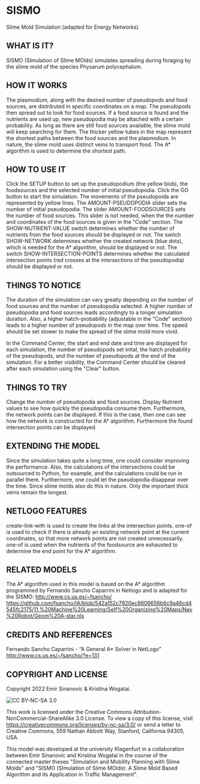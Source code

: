 # SISMO
Slime Mold Simulation (adapted for Energy Networks)

## WHAT IS IT?

SISMO (SImulation of Slime MOlds) simulates spreading during foraging by the slime mold of the species Physarum polycephalum.

## HOW IT WORKS

The plasmodium, along with the desired number of pseudopods and food sources, are distributed in specific coordinates on a map. The pseudopods then spread out to look for food sources. If a food source is found and the nutrients are used up, new pseudopodia may be attached with a certain probability. As long as there are still food sources available, the slime mold will keep searching for them. The thicker yellow tubes in the map represent the shortest paths between the food sources and the plasmodium. In nature, the slime mold uses distinct veins to transport food. The A* algorithm is used to determine the shortest path.


## HOW TO USE IT

Click the SETUP button to set up the pseudopodium (the yellow blob), the foodsources and the selected number of initial pseudopodia. Click the GO button to start the simulation. The movements of the pseudopoida are represented by yellow lines.
The AMOUNT-PSEUDOPODIA slider sets the number of initial pseudopodia.
The slider AMOUNT-FOODSOURCES sets the number of food sources. This slider is not needed, when the the number and coordinates of the food sources is given in the "Code" section.
The SHOW-NUTRIENT-VALUE switch determines whether the number of nutrients from the food sources should be displayed or not.
The switch SHOW-NETWORK determines whether the created network (blue dots), which is needed for the A* algorithm, should be displayed or not.
The switch SHOW-INTERSECTION-POINTS determines whether the calculated intersection points (red crosses at the intersections of the pseudopodia) should be displayed or not.


## THINGS TO NOTICE

The duration of the simulation can vary greatly depending on the number of food sources and the number of pseudopodia selected. A higher number of pseudopodia and food sources leads accordingly to a longer simulation duration. Also, a higher hatch-probability (adjustable in the "Code" section) leads to a higher number of pseudopods in the map over time. The speed should be set slower to make the spread of the slime mold more vivid.

In the Command Center, the start and end date and time are displayed for each simulation, the number of pseudopods set inital, the hatch probability of the pseudopods, and the number of pseudopods at the end of the simulation. For a better visibility, the Command Center should be cleared after each simulation using the "Clear" button. 

## THINGS TO TRY

Change the number of pseudopodia and food sources. Display Nutrient values to see how quickly the pseudopodia consume them. Furthermore, the network points can be displayed. If this is the case, then one can see how the network is constructed for the A* algorithm. Furthermore the found intersection points can be displayed.

## EXTENDING THE MODEL

Since the simulation takes quite a long time, one could consider improving the performance. Also, the calculations of the intersections could be outsourced to Python, for example, and the calculations could be run in parallel there. Furthermore, one could let the pseudopodia disappear over the time. Since slime molds also do this in nature. Only the important thick veins remain the longest.

## NETLOGO FEATURES

create-link-with is used to create the links at the intersection points. one-of is used to check if there is already an existing network point at the current coordinates, so that more network points are not created unnecessarily. one-of is used when the nutrients of the foodsource are exhausted to determine the end point for the A* algorithm.

## RELATED MODELS

The A* algorithm used in this model is based on the A* algorithm programmed by Fernando Sancho Caparrini in Netlogo and is adapted for the SISMO: http://www.cs.us.es/~fsancho/ https://github.com/fsancho/IA/blob/542a152c7920ec8606656b6c9a46cd4545fc2175/11.%20Machine%20Learning/Self%20Organizing%20Maps/Nav%20Robot/Geom%20A-star.nls


## CREDITS AND REFERENCES

Fernando Sancho Caparrini - “A General A* Solver in NetLogo” http://www.cs.us.es/~fsancho/?e=131

## COPYRIGHT AND LICENSE

Copyright 2022 Emir Sinanovic & Kristina Wogatai.

![CC BY-NC-SA 3.0](http://ccl.northwestern.edu/images/creativecommons/byncsa.png)

This work is licensed under the Creative Commons Attribution-NonCommercial-ShareAlike 3.0 License.  To view a copy of this license, visit https://creativecommons.org/licenses/by-nc-sa/3.0/ or send a letter to Creative Commons, 559 Nathan Abbott Way, Stanford, California 94305, USA.

This model was developed at the university Klagenfurt in a collaboration between Emir Sinanovic and Kristina Wogatai in the course of the connected master theses "Simulation and Mobility Planning
with Slime Molds" and "SISMO (SImulation of Slime MOlds):  A Slime Mold Based Algorithm and its Application in Traffic Management". 
